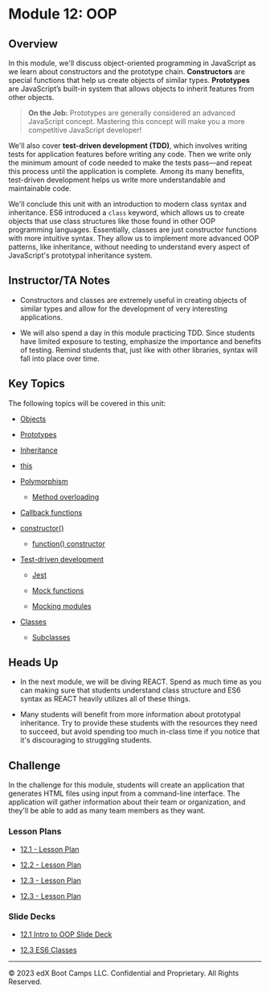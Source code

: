 # Module 12: OOP

## Overview

In this module, we'll discuss object-oriented programming in JavaScript as we learn about constructors and the prototype chain. **Constructors** are special functions that help us create objects of similar types. **Prototypes** are JavaScript’s built-in system that allows objects to inherit features from other objects.

> **On the Job:** Prototypes are generally considered an advanced JavaScript concept. Mastering this concept will make you a more competitive JavaScript developer!

We'll also cover **test-driven development (TDD)**, which involves writing tests for application features before writing any code. Then we write only the minimum amount of code needed to make the tests pass&mdash;and repeat this process until the application is complete. Among its many benefits, test-driven development helps us write more understandable and maintainable code.

We'll conclude this unit with an introduction to modern class syntax and inheritance. ES6 introduced a `class` keyword, which allows us to create objects that use class structures like those found in other OOP programming languages. Essentially, classes are just constructor functions with more intuitive syntax. They allow us to implement more advanced OOP patterns, like inheritance, without needing to understand every aspect of JavaScript's prototypal inheritance system.

## Instructor/TA Notes

* Constructors and classes are extremely useful in creating objects of similar types and allow for the development of very interesting applications.

* We will also spend a day in this module practicing TDD. Since students have limited exposure to testing, emphasize the importance and benefits of testing. Remind students that, just like with other libraries, syntax will fall into place over time.

## Key Topics

The following topics will be covered in this unit:

* [Objects](https://developer.mozilla.org/en-US/docs/Web/JavaScript/Reference/Global_Objects/Object)

* [Prototypes](https://developer.mozilla.org/en-US/docs/Web/JavaScript/Reference/Global_Objects/Object/prototype)

* [Inheritance](https://developer.mozilla.org/en-US/docs/Web/JavaScript/Inheritance_and_the_prototype_chain)

* [this](https://developer.mozilla.org/en-US/docs/Web/JavaScript/Reference/Operators/this)

* [Polymorphism](https://en.wikipedia.org/wiki/Polymorphism_(computer_science))

  * [Method overloading](https://www.sanfoundry.com/java-program-find-area-square-rectangle-circle-using-method-overloading/)

* [Callback functions](https://developer.mozilla.org/en-US/docs/Glossary/Callback_function)

* [constructor()](https://developer.mozilla.org/en-US/docs/Web/JavaScript/Reference/Classes/constructor)

  * [function() constructor](https://developer.mozilla.org/en-US/docs/Web/JavaScript/Reference/Global_Objects/Function/Function)

* [Test-driven development](https://en.wikipedia.org/wiki/Test-driven_development)

  * [Jest](https://jestjs.io/docs/en/getting-started)

  * [Mock functions](https://jestjs.io/docs/en/mock-functions)

  * [Mocking modules](https://jestjs.io/docs/en/mock-functions#mocking-modules)

* [Classes](https://developer.mozilla.org/en-US/docs/Web/JavaScript/Reference/Classes)

  * [Subclasses](https://developer.mozilla.org/en-US/docs/Web/JavaScript/Reference/Classes#Sub_classing_with_extends)

## Heads Up

* In the next module, we will be diving REACT. Spend as much time as you can making sure that students understand class structure and ES6 syntax as REACT heavily utilizes all of these things.

* Many students will benefit from more information about prototypal inheritance. Try to provide these students with the resources they need to succeed, but avoid spending too much in-class time if you notice that it's discouraging to struggling students.

## Challenge

In the challenge for this module, students will create an application that generates HTML files using input from a command-line interface. The application will gather information about their team or organization, and they'll be able to add as many team members as they want.

### Lesson Plans

* [12.1 - Lesson Plan](01-intro-oop-lesson/12-1-lessonplan.md)

* [12.2 - Lesson Plan](02-tdd-lesson/12-2-lessonplan.md)

* [12.3 - Lesson Plan](03-es6-classes-lesson/12-3-lessonplan.md)

* [12.3 - Lesson Plan](04-team-profile-generator-lesson/12-4-lessonplan.md)

### Slide Decks

* [12.1 Intro to OOP Slide Deck](https://docs.google.com/presentation/d/1FOdf_u2Xh1jb5H-v2lw9sQSpA3lEWDYEUWDzTrCdIeU/edit?usp=sharing)

* [12.3 ES6 Classes](https://docs.google.com/presentation/d/1lc8D5xRNgh9K2DJiWc-352zhBdVOnZM34loJeZupT-s/edit?usp=sharing)

---

© 2023 edX Boot Camps LLC. Confidential and Proprietary. All Rights Reserved.
